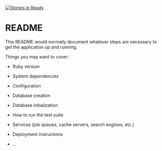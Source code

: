 [![Stories in Ready](https://badge.waffle.io/blackknight75/tank_man.png?label=ready&title=Ready)](https://waffle.io/blackknight75/tank_man?utm_source=badge)
# README

This README would normally document whatever steps are necessary to get the
application up and running.

Things you may want to cover:

* Ruby version

* System dependencies

* Configuration

* Database creation

* Database initialization

* How to run the test suite

* Services (job queues, cache servers, search engines, etc.)

* Deployment instructions

* ...

